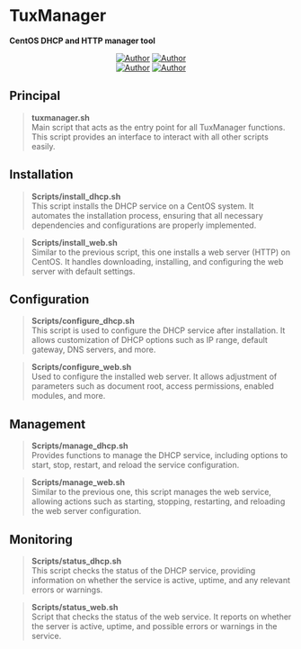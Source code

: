 # TuxManager
**CentOS DHCP and HTTP manager tool**

<p align="center">
<a href="https://github.com/your-github-profile"><img title="Author" src="https://img.shields.io/badge/Author-your--username-red.svg?style=for-the-badge&logo=github"></a>
<a href="https://github.com/your-github-profile"><img title="Author" src="https://img.shields.io/badge/Author-your--username-red.svg?style=for-the-badge&logo=github"></a>
  <br>
<a href="https://github.com/your-github-profile"><img title="Author" src="https://img.shields.io/badge/Author-your--username-red.svg?style=for-the-badge&logo=github"></a>
<a href="https://github.com/your-github-profile"><img title="Author" src="https://img.shields.io/badge/Author-your--username-red.svg?style=for-the-badge&logo=github"></a>
</p>

## Principal

> **tuxmanager.sh**  
> Main script that acts as the entry point for all TuxManager functions. This script provides an interface to interact with all other scripts easily.

## Installation

> **Scripts/install_dhcp.sh**  
> This script installs the DHCP service on a CentOS system. It automates the installation process, ensuring that all necessary dependencies and configurations are properly implemented.

> **Scripts/install_web.sh**  
> Similar to the previous script, this one installs a web server (HTTP) on CentOS. It handles downloading, installing, and configuring the web server with default settings.

## Configuration

> **Scripts/configure_dhcp.sh**  
> This script is used to configure the DHCP service after installation. It allows customization of DHCP options such as IP range, default gateway, DNS servers, and more.

> **Scripts/configure_web.sh**  
> Used to configure the installed web server. It allows adjustment of parameters such as document root, access permissions, enabled modules, and more.

## Management

> **Scripts/manage_dhcp.sh**  
> Provides functions to manage the DHCP service, including options to start, stop, restart, and reload the service configuration.

> **Scripts/manage_web.sh**  
> Similar to the previous one, this script manages the web service, allowing actions such as starting, stopping, restarting, and reloading the web server configuration.

## Monitoring

> **Scripts/status_dhcp.sh**  
> This script checks the status of the DHCP service, providing information on whether the service is active, uptime, and any relevant errors or warnings.

> **Scripts/status_web.sh**  
> Script that checks the status of the web service. It reports on whether the server is active, uptime, and possible errors or warnings in the service.
